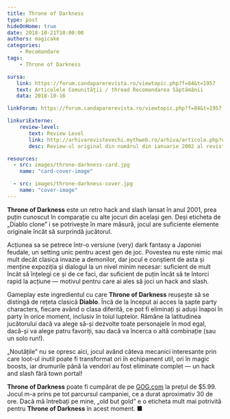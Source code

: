 ```yaml
---
title: Throne of Darkness
type: post
hideOnHome: true
date: 2018-10-21T10:00:00
authors: magicake
categories:
    - Recomandare
tags:
    - Throne of Darkness

sursa:
   link: https://forum.candaparerevista.ro/viewtopic.php?f=84&t=1957
   text: Articolele Comunității / thread Recomandarea Săptămânii
   data: 2018-10-16

linkForum: https://forum.candaparerevista.ro/viewtopic.php?f=84&t=1957

linkuriExterne:
    review-level:
       text: Review Level
       link: http://arhivarevistevechi.mythweb.ro/arhiva/articole.php?editie-id=53&articol=1898
       desc: Review-ul original din numărul din ianuarie 2002 al revistei Level

resources:
  - src: images/throne-darkness-card.jpg
    name: "card-cover-image"

  - src: images/throne-darkness-cover.jpg
    name: "cover-image"
---
```

**Throne of Darkness** este un retro hack and slash lansat în anul 2001, prea puțin cunoscut în comparație cu alte jocuri din același gen. Deși eticheta de „Diablo clone” i se potrivește în mare măsură, jocul are suficiente elemente originale încât să surprindă jucătorul.

Acțiunea sa se petrece într-o versiune (very) dark fantasy a Japoniei feudale, un setting unic pentru acest gen de joc. Povestea nu este nimic mai mult decât clasica invazie a demonilor, dar jocul e conștient de asta și menține expoziția și dialogul la un nivel minim necesar: suficient de mult încât să înțelegi ce și de ce faci, dar suficient de puțin încât să te întorci rapid la acțiune — motivul pentru care ai ales să joci un hack and slash.

Gameplay este ingredientul cu care **Throne of Darkness** reușește să se distingă de rețeta clasică **Diablo**. Încă de la început ai acces la șapte party characters, fiecare având o clasa diferită, ce pot fi eliminați și aduși înapoi în party în orice moment, inclusiv în toiul luptelor. Rămâne la latitudinea jucătorului dacă va alege să-și dezvolte toate personajele în mod egal, dacă-și va alege patru favoriți, sau dacă va încerca o altă combinație (sau un solo run!).

„Noutățile” nu se opresc aici, jocul având câteva mecanici interesante prin care loot-ul inutil poate fi transformat ori în echipament util, ori în magic boosts, iar drumurile până la vendori au fost eliminate complet — un hack and slash fără town portal!

**Throne of Darkness** poate fi cumpărat de pe [GOG.com](https://www.gog.com/game/throne_of_darkness) la prețul de $5.99. Jocul m-a prins pe tot parcursul campaniei, ce a durat aproximativ 30 de ore. Dacă mă întrebați pe mine, „old but gold” e o eticheta mult mai potrivită pentru **Throne of Darkness** în acest moment. ■